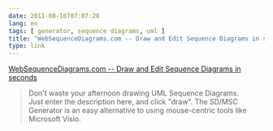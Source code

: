 ```yaml
---
date: 2011-08-16T07:07:28
lang: en
tags: [ generator, sequence diagrams, uml ]
title: "WebSequenceDiagrams.com -- Draw and Edit Sequence Diagrams in seconds"
type: link
---
```


[WebSequenceDiagrams.com -- Draw and Edit Sequence Diagrams in
seconds](http://www.websequencediagrams.com/)

> Don't waste your afternoon drawing UML Sequence Diagrams.\
> Just enter the description here, and click "draw". The SD/MSC
> Generator is an easy alternative to using mouse-centric tools like
> Microsoft Visio.

